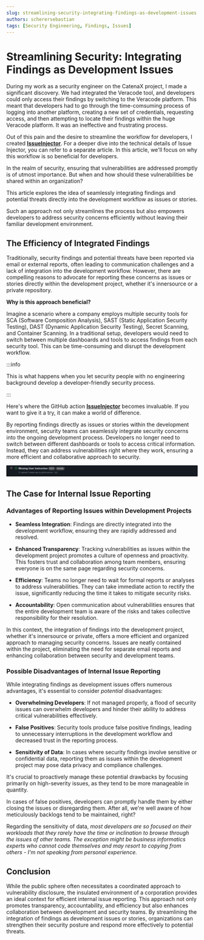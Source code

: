```yaml
---
slug: streamlining-security-integrating-findings-as-development-issues
authors: scherersebastian
tags: [Security Engineering, Findings, Issues]
---
```


# Streamlining Security: Integrating Findings as Development Issues

During my work as a security engineer on the CatenaX project, I made a significant discovery. We had integrated the Veracode tool, and developers could only access their findings by switching to the Veracode platform. This meant that developers had to go through the time-comsuming process of logging into another platform, creating a new set of credentials, requesting access, and then attempting to locate their findings within the huge Veracode platform. It was an ineffective and frustrating process.

Out of this pain and the desire to streamline the workflow for developers, I created [**IssueInjector**](https://github.com/scherersebastian/issue-injector). For a deeper dive into the technical details of Issue Injector, you can refer to a separate article. In this article, we'll focus on why this workflow is so beneficial for developers.

In the realm of security, ensuring that vulnerabilities are addressed promptly is of utmost importance. But when and how should these vulnerabilities be shared within an organization?

This article explores the idea of seamlessly integrating findings and potential threats directly into the development workflow as issues or stories.

Such an approach not only streamlines the process but also empowers developers to address security concerns efficiently without leaving their familiar development environment.

## The Efficiency of Integrated Findings

Traditionally, security findings and potential threats have been reported via email or external reports, often leading to communication challenges and a lack of integration into the development workflow. However, there are compelling reasons to advocate for reporting these concerns as issues or stories directly within the development project, whether it's innersource or a private repository.

**Why is this approach beneficial?**

Imagine a scenario where a company employs multiple security tools for SCA (Software Composition Analysis), SAST (Static Application Security Testing), DAST (Dynamic Application Security Testing), Secret Scanning, and Container Scanning. In a traditional setup, developers would need to switch between multiple dashboards and tools to access findings from each security tool. This can be time-consuming and disrupt the development workflow.

:::info

This is what happens when you let security people with no engineering background develop a developer-friendly security process.

:::

Here's where the GitHub action [**IssueInjector**](https://github.com/scherersebastian/issue-injector) becomes invaluable. If you want to give it a try, it can make a world of difference.

By reporting findings directly as issues or stories within the development environment, security teams can seamlessly integrate security concerns into the ongoing development process. Developers no longer need to switch between different dashboards or tools to access critical information. Instead, they can address vulnerabilities right where they work, ensuring a more efficient and collaborative approach to security.

![GitHub security issue](assets/open-issue.png)

## The Case for Internal Issue Reporting

### Advantages of Reporting Issues within Development Projects

- **Seamless Integration**: Findings are directly integrated into the development workflow, ensuring they are rapidly addressed and resolved.

- **Enhanced Transparency**: Tracking vulnerabilities as issues within the development project promotes a culture of openness and proactivity. This fosters trust and collaboration among team members, ensuring everyone is on the same page regarding security concerns.

- **Efficiency**: Teams no longer need to wait for formal reports or analyses to address vulnerabilities. They can take immediate action to rectify the issue, significantly reducing the time it takes to mitigate security risks.

- **Accountability**: Open communication about vulnerabilities ensures that the entire development team is aware of the risks and takes collective responsibility for their resolution.

In this context, the integration of findings into the development project, whether it's innersource or private, offers a more efficient and organized approach to managing security concerns. Issues are neatly contained within the project, eliminating the need for separate email reports and enhancing collaboration between security and development teams.

### Possible Disadvantages of Internal Issue Reporting

While integrating findings as development issues offers numerous advantages, it's essential to consider _potential_ disadvantages:

- **Overwhelming Developers**: If not managed properly, a flood of security issues can overwhelm developers and hinder their ability to address critical vulnerabilities effectively.

- **False Positives**: Security tools produce false positive findings, leading to unnecessary interruptions in the development workflow and decreased trust in the reporting process.

- **Sensitivity of Data**: In cases where security findings involve sensitive or confidential data, reporting them as issues within the development project may pose data privacy and compliance challenges.

It's crucial to proactively manage these potential drawbacks by focusing primarily on high-severity issues, as they tend to be more manageable in quantity.

In cases of false positives, developers can promptly handle them by either closing the issues or disregarding them. After all, we're well aware of how meticulously backlogs tend to be maintained, right?

Regarding the sensitivity of data, _most developers are so focused on their workloads that they rarely have the time or inclination to browse through the issues of other teams. The exception might be business informatics experts who cannot code themselves and may resort to copying from others - I'm not speaking from personal experience._

## Conclusion

While the public sphere often necessitates a coordinated approach to vulnerability disclosure, the insulated environment of a corporation provides an ideal context for efficient internal issue reporting. This approach not only promotes transparency, accountability, and efficiency but also enhances collaboration between development and security teams. By streamlining the integration of findings as development issues or stories, organizations can strengthen their security posture and respond more effectively to potential threats.
